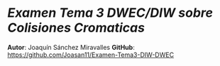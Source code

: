 # ***Examen Tema 3 DWEC/DIW sobre Colisiones Cromaticas***

**Autor**: Joaquín Sánchez Miravalles
**GitHub**: https://github.com/Joasan11/Examen-Tema3-DIW-DWEC